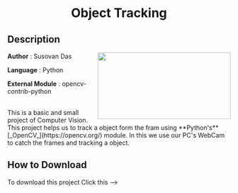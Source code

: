#
**<H1 align = "center">Object Tracking</H1>**

## Description

<img align= "right" width=300 height=150 src="https://github.com/SusovanGithub/OpenCV-Projects/blob/master/Assets/book1.jpeg">

**Author** : Susovan Das

**Language** : Python  

**External Module** : opencv-contrib-python

</br>
This is a basic and small project of Computer Vision. This project helps us to track a object form the fram using **Python's** [_OpenCV_](https://opencv.org/) module. In this we use our PC's WebCam to catch the frames and tracking a object.

## How to Download

To download this project Click this --> [<img src="https://github.com/SusovanGithub/OpenCV-Projects/blob/master/Assets/.download.png" width="15" height="14"/>](https://www.youtube.com/)